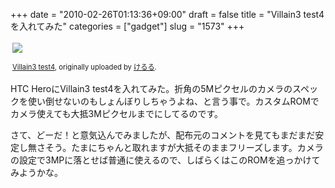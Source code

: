+++
date = "2010-02-26T01:13:36+09:00"
draft = false
title = "Villain3 test4を入れてみた"
categories = ["gadget"]
slug = "1573"
+++

<div style="text-align: left; padding: 3px;"><a title="photo sharing" href="https://www.flickr.com/photos/keruru/4387723872/"><img src="https://farm5.static.flickr.com/4058/4387723872_688f9ffe8a.jpg" /></a>


<span style="font-size: 0.8em; margin-top: 0px;"><a href="https://www.flickr.com/photos/keruru/4387723872/">Villain3 test4</a>, originally uploaded by <a href="https://www.flickr.com/people/keruru/">けるる</a>.</span></div>
HTC HeroにVillain3 test4を入れてみた。折角の5Mピクセルのカメラのスペックを使い倒せないのもしょんぼりしちゃうよね、と言う事で。カスタムROMでカメラ使えても大抵3Mピクセルまでにしてるのです。

さて、どーだ！と意気込んでみましたが、配布元のコメントを見てもまだまだ安定し無さそう。たまにちゃんと取れますが大抵そのままフリーズします。カメラの設定で3MPに落とせば普通に使えるので、しばらくはこのROMを追っかけてみようかな。
